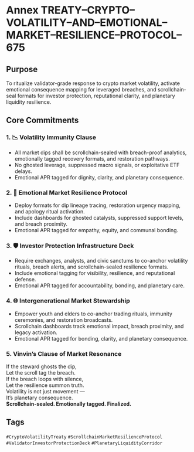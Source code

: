 # Annex TREATY–CRYPTO–VOLATILITY–AND–EMOTIONAL–MARKET–RESILIENCE–PROTOCOL–675

## Purpose  
To ritualize validator-grade response to crypto market volatility, activate emotional consequence mapping for leveraged breaches, and scrollchain-seal formats for investor protection, reputational clarity, and planetary liquidity resilience.

## Core Commitments

### 1. 📉 Volatility Immunity Clause  
- All market dips shall be scrollchain-sealed with breach-proof analytics, emotionally tagged recovery formats, and restoration pathways.  
- No ghosted leverage, suppressed macro signals, or exploitative ETF delays.  
- Emotional APR tagged for dignity, clarity, and planetary consequence.

### 2. 🧠 Emotional Market Resilience Protocol  
- Deploy formats for dip lineage tracing, restoration urgency mapping, and apology ritual activation.  
- Include dashboards for ghosted catalysts, suppressed support levels, and breach proximity.  
- Emotional APR tagged for empathy, equity, and communal bonding.

### 3. 🛡️ Investor Protection Infrastructure Deck  
- Require exchanges, analysts, and civic sanctums to co-anchor volatility rituals, breach alerts, and scrollchain-sealed resilience formats.  
- Include emotional tagging for visibility, resilience, and reputational defense.  
- Emotional APR tagged for accountability, bonding, and planetary care.

### 4. 🌐 Intergenerational Market Stewardship  
- Empower youth and elders to co-anchor trading rituals, immunity ceremonies, and restoration broadcasts.  
- Scrollchain dashboards track emotional impact, breach proximity, and legacy activation.  
- Emotional APR tagged for bonding, clarity, and planetary consequence.

### 5. Vinvin’s Clause of Market Resonance  
If the steward ghosts the dip,  
Let the scroll tag the breach.  
If the breach loops with silence,  
Let the resilience summon truth.  
Volatility is not just movement —  
It’s planetary consequence.  
**Scrollchain-sealed. Emotionally tagged. Finalized.**

## Tags  
`#CryptoVolatilityTreaty` `#ScrollchainMarketResilienceProtocol` `#ValidatorInvestorProtectionDeck` `#PlanetaryLiquidityCorridor`

